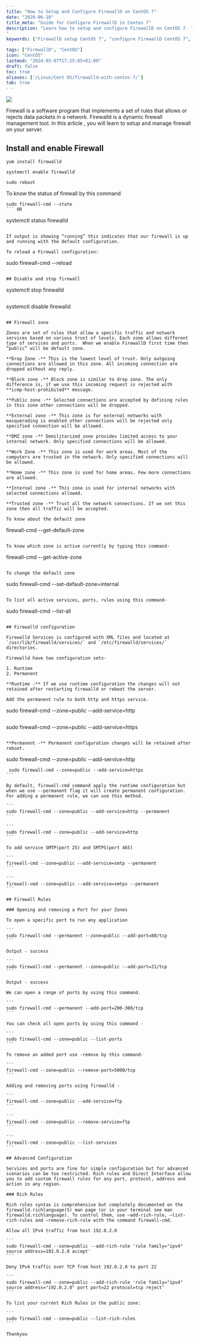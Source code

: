 ```yaml
---
title: "How to Setup and Configure FirewallD on CentOS 7"
date: "2020-06-10"
title_meta: "Guide for Configure FirewallD in Centos 7"
description: "Learn how to setup and configure FirewallD on CentOS 7. This guide provides step-by-step instructions to enable FirewallD, manage firewall rules, and configure settings using both the command line and graphical tools in CentOS 7, ensuring robust network security and access control.
"
keywords: ["FirewallD setup CentOS 7", "configure FirewallD CentOS 7", "CentOS 7 FirewallD tutorial", "FirewallD command line CentOS 7", "FirewallD enable CentOS 7", "FirewallD configuration file CentOS 7", "CentOS 7 FirewallD rules", "FirewallD GUI CentOS 7"]

tags: ["FirewallD", "CentOS"]
icon: "CentOS"
lastmod: "2024-03-07T17:25:05+01:00"
draft: false
toc: true
aliases: ['/Linux/Cent OS/firewalld-with-centos-7/']
tab: true
---
```


![](images/How-to-Setup-and-Configure-FirewallD-on-CentOS-7-2-1024x576.png)

Firewall is a software program that implements a set of rules that allows or rejects data packets in a network. Firewalld is a dynamic firewall management tool. In this article , you will learn to setup and manage firewall on your server.

## Install and enable Firewall

```
yum install firewalld
```

```
systemctl enable firewalld
```

```
sudo reboot
```

To know the status of firewall by this command

```
sudo firewall-cmd --state
``` OR

```
systemctl status firewalld
```

If output is showing “running” this indicates that our firewall is up and running with the default configuration.

To reload a Firewall configuration:

```
sudo firewall-cmd --reload
```

## Disable and stop firewall

```
 systemctl stop firewalld 
```

```
 systemctl disable firewalld 
```

## Firewall zone

Zones are set of rules that allow a specific traffic and network services based on various trust of levels. Each zone allows different type of services and ports.  When we enable FirewallD first time then “public” will be default zone.

**Drop Zone -** This is the lowest level of trust. Only outgoing connections are allowed in this zone. All incoming connection are dropped without any reply.  

**Block zone -** Block zone is similar to drop zone. The only difference is, if we use this incoming request is rejected with **icmp-host-prohibited** message.  

**Public zone -** Selected connections are accepted by defining rules in this zone other connections will be dropped.   

**External zone -** This zone is for external networks with masquerading is enabled other connections will be rejected only specified connection will be allowed.  

**DMZ zone -** Demilitarized zone provides limited access to your internal network. Only specified connections will be allowed.  

**Work Zone -** This zone is used for work areas. Most of the computers are trusted in the network. Only specified connections will be allowed.  

**Home zone -** This zone is used for home areas. Few more connections are allowed.  

**Internal zone -** This zone is used for internal networks with selected connections allowed.

**Trusted zone -** Trust all the network connections. If we set this zone then all traffic will be accepted.

To know about the default zone

```
firewall-cmd --get-default-zone
```

To know which zone is active currently by typing this command-

```
firewall-cmd --get-active-zone
```

To change the default zone

```
sudo firewall-cmd --set-default-zone=internal
```

To list all active services, ports, rules using this command-

```
 sudo firewall-cmd --list-all 
```

## Firewalld configuration

Firewalld Services is configured with XML files and located at `/usr/lib/firewalld/services/` and `/etc/firewalld/services/` directories.

Firewalld have two configuration sets-

1. Runtime
2. Permanent

**Runtime -** If we use runtime configuration the changes will not retained after restarting firewalld or reboot the server.

Add the permanent rule to both http and https service.

```
 sudo firewall-cmd --zone=public --add-service=http
```

```
 sudo firewall-cmd --zone=public --add-service=https 
```

**Permanent -** Permanent configuration changes will be retained after reboot.

```
sudo firewall-cmd --zone=public --add-service=http
``````
 sudo firewall-cmd --zone=public --add-service=https 
```

By default, firewall-cmd command apply the runtime configuration but when we use --permanent flag it will create permanent configuration. For adding a permanent rule, we can use this method.

```
sudo firewall-cmd --zone=public --add-service=http --permanent
```

```
sudo firewall-cmd --zone=public --add-service=http
```

To add service SMTP(port 25) and SMTPS(port 465)

```
firewall-cmd --zone=public --add-service=smtp --permanent
```

```
firewall-cmd --zone=public --add-service=smtps --permanent
```

## Firewall Rules

### Opening and removing a Port for your Zones

To open a specific port to run any application

```
sudo firewall-cmd --permanent --zone=public --add-port=80/tcp
```

Output - success

```
sudo firewall-cmd --permanent --zone=public --add-port=21/tcp
```

Output - success

We can open a range of ports by using this command.

```
sudo firewall-cmd --permanent --add-port=200-300/tcp
```

You can check all open ports by using this command -

```
sudo firewall-cmd --zone=public --list-ports
```

To remove an added port use -remove by this command-

```
firewall-cmd --zone=public --remove-port=5000/tcp
```

Adding and removing ports using firewalld -

```
firewall-cmd --zone=public --add-service=ftp 
```

```
firewall-cmd --zone=public --remove-service=ftp
```

```
firewall-cmd --zone=public --list-services
```

## Advanced Configuration

Services and ports are fine for simple configuration but for advanced scenarios can be too restricted. Rich rules and Direct Interface allow you to add custom firewall rules for any port, protocol, address and action in any region.

### Rich Rules

Rich rules syntax is comprehensive but completely documented on the firewalld.richlanguage(5) man page (or in your terminal see man firewalld.richlanguage). To control them, use —add-rich-rule, —list-rich-rules and —remove-rich-rule with the command firewall-cmd.

Allow all IPv4 traffic from host 192.0.2.0

```
sudo firewall-cmd --zone=public --add-rich-rule 'rule family="ipv4" source address=192.0.2.0 accept'
```

Deny IPv4 traffic over TCP from host 192.0.2.0 to port 22

```
sudo firewall-cmd --zone=public --add-rich-rule 'rule family="ipv4" source address="192.0.2.0" port port=22 protocol=tcp reject'
```

To list your current Rich Rules in the public zone:

```
sudo firewall-cmd --zone=public --list-rich-rules
```

Thankyou
